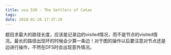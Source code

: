 ```yaml
---
title: uva 539 - The Settlers of Catan
tags: 
date: 2018-01-26 17:37:19
---
```


题目求最大的路径长度，应该是记录边的visited情况，而不是节点的visited情况。最长的路径出现环的时候会少算一条边！对于图的操作以后要注意对节点还是边进行操作，不然在DFS时会出现意外情况。